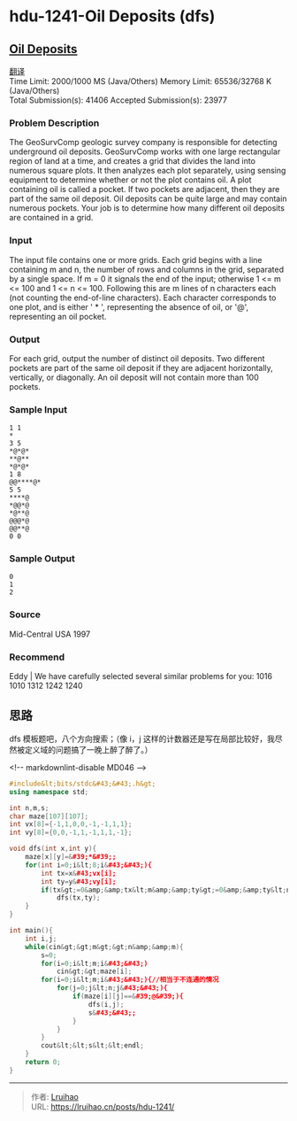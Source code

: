# hdu-1241-Oil Deposits (dfs)


## [Oil Deposits](http://acm.hdu.edu.cn/showproblem.php?pid=1241)

[翻译](https://vjudge.net/contest/238973#problem/L)  
Time Limit: 2000/1000 MS (Java/Others) Memory Limit: 65536/32768 K (Java/Others)  
Total Submission(s): 41406 Accepted Submission(s): 23977

### Problem Description

The GeoSurvComp geologic survey company is responsible for detecting underground oil deposits. GeoSurvComp works with one large rectangular region of land at a time, and creates a grid that divides the land into numerous square plots. It then analyzes each plot separately, using sensing equipment to determine whether or not the plot contains oil. A plot containing oil is called a pocket. If two pockets are adjacent, then they are part of the same oil deposit. Oil deposits can be quite large and may contain numerous pockets. Your job is to determine how many different oil deposits are contained in a grid.

### Input

The input file contains one or more grids. Each grid begins with a line containing m and n, the number of rows and columns in the grid, separated by a single space. If m = 0 it signals the end of the input; otherwise 1 &lt;= m &lt;= 100 and 1 &lt;= n &lt;= 100. Following this are m lines of n characters each (not counting the end-of-line characters). Each character corresponds to one plot, and is either &#39; \* &#39;, representing the absence of oil, or &#39;@&#39;, representing an oil pocket.

### Output

For each grid, output the number of distinct oil deposits. Two different pockets are part of the same oil deposit if they are adjacent horizontally, vertically, or diagonally. An oil deposit will not contain more than 100 pockets.

### Sample Input

    1 1
    *
    3 5
    *@*@*
    **@**
    *@*@*
    1 8
    @@****@*
    5 5
    ****@
    *@@*@
    *@**@
    @@@*@
    @@**@
    0 0

### Sample Output

    0
    1
    2

### Source

Mid-Central USA 1997

### Recommend

Eddy | We have carefully selected several similar problems for you: 1016 1010 1312 1242 1240

## 思路

dfs 模板题吧，八个方向搜索；（像 i，j 这样的计数器还是写在局部比较好，我尽然被定义域的问题搞了一晚上醉了醉了。）

&lt;!-- markdownlint-disable MD046 --&gt;

```cpp
#include&lt;bits/stdc&#43;&#43;.h&gt;
using namespace std;

int n,m,s;
char maze[107][107];
int vx[8]={-1,1,0,0,-1,-1,1,1};
int vy[8]={0,0,-1,1,-1,1,1,-1};

void dfs(int x,int y){
    maze[x][y]=&#39;*&#39;;
    for(int i=0;i&lt;8;i&#43;&#43;){
        int tx=x&#43;vx[i];
        int ty=y&#43;vy[i];
        if(tx&gt;=0&amp;&amp;tx&lt;m&amp;&amp;ty&gt;=0&amp;&amp;ty&lt;n&amp;&amp;maze[tx][ty]==&#39;@&#39;)
            dfs(tx,ty);
    }
}

int main(){
    int i,j;
    while(cin&gt;&gt;m&gt;&gt;n&amp;&amp;m){
        s=0;
        for(i=0;i&lt;m;i&#43;&#43;)
            cin&gt;&gt;maze[i];
        for(i=0;i&lt;m;i&#43;&#43;){//相当于不连通的情况
            for(j=0;j&lt;n;j&#43;&#43;){
                if(maze[i][j]==&#39;@&#39;){
                    dfs(i,j);
                    s&#43;&#43;;
                }
            }
        }
        cout&lt;&lt;s&lt;&lt;endl;
    }
    return 0;
}
```


---

> 作者: [Lruihao](https://github.com/Lruihao)  
> URL: https://lruihao.cn/posts/hdu-1241/  

